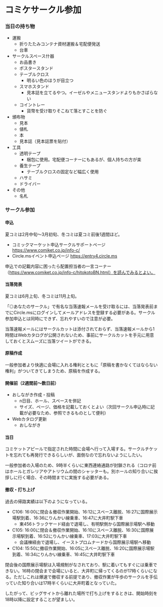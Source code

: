 # コミケサークル参加

<!--
<form name="appeal" onsubmit="appeal()">
	<input type="text" name="comiketnumber" value="C106" >
	<input type="button" name="appealbutton" value="検索" onclick="appeal()">
</form>
<script type="text/javascript">
function twittersearch() {
  var number = document.appeal.comiketnumber.value;
	var uri = `https://www.comiket.co.jp/info-c/${number}/${number}appeal.html`;
	window.open(uri, '_blank');
	return false;
};
</script>
-->

### 当日の持ち物

* 運搬
  * 折りたたみコンテナ資材運搬＆宅配便発送
  * 台車
* サークルスペース什器
  * お品書き
  * ポスタースタンド
  * テーブルクロス
    * 明るい色のほうが目立つ
  * スマホスタンド
    * 見本誌を立てるやつ。イーゼルやメニュースタンドよりもかさばらない
  * コイントレー
    * 貨幣を受け取りそこねて落とすことを防ぐ
* 頒布物
  * 見本
  * 値札
  * 本
  * 見本誌（見本誌票を貼付）
* 工具
  * 透明テープ
    * 梱包に使用。宅配便コーナーにもあるが、個人持ちの方が楽
  * 養生テープ
    * テーブルクロスの固定など幅広く使用
  * ハサミ
  * ドライバー
* その他
  * 名札


### サークル参加

#### 申込

夏コミは2月中旬～3月初旬、冬コミは夏コミ前後1週間ほど。

* コミックマーケット申込サークルサポートページ https://www.comiket.co.jp/info-c/
* Circle.msイベント申込ページ https://entry4.circle.ms

申込での記載内容に困ったら配置担当者の一言コーナー（https://www.comiket.co.jp/info-c/hitokotoBN.html）を読んでみるとよい。


#### 当落発表

夏コミは6月上旬、冬コミは11月上旬。

「◎あなたのサークル」で有名な当落速報メールを受け取るには、当落発表前までにCircle.msにログインしてメールアドレスを登録する必要がある。サークル参加申込とは同時にできず、忘れやすいので注意が必要。

当落速報メールにはサークルカットは添付されておらず、当落速報メールから1時間はWebカタログが公開されないため、事前にサークルカットを手元に用意しておくとスムーズに当落ツイートができる。


#### 原稿作成

一般参加者より快適に会場に入れる権利とともに「原稿を書かなくてはならない権利」がついてきてしまうため、原稿を作成する。


#### 開催前（2週間前～数日前）

* おしながき作成・投稿
  * n日目、ホール、スペースを併記
  * サイズ、ページ、価格を記載しておくとよい（次回サークル申込時に記載が必要なため、参照できるものとして便利）
* Webカタログ更新
  * おしながき


#### 当日

コミケットアピールで指定された時間に会場へ行って入場する。サークルチケットを忘れても再発行できるらしいが、面倒なので忘れないようにしたい。

一般参加者の入場のため、9時半くらいに東西連絡通路が封鎖される（コロナ前はホールとガレリアやアトリウムの間のシャッターも。別ホールの知り合いに挨拶しに行く場合、その時間までに実施する必要がある。


#### 撤収・打ち上げ

過去の帰路実績は以下のようになっている。

* C106: 16:00に閉会＆撤収作業開始、16:12にスペース離脱、16:27に国際展示場駅到着、16:36にりんかい線乗車、16:47に大井町駅下車
  * 東456トラックヤード経由で退場し、有明駅側から国際展示場駅へ移動
* C105: 16:00に閉会＆撤収作業開始、16:10にスペース離脱、16:30に国際展示場駅到着、16:52にりんかい線乗車、17:03に大井町駅下車
  * 会議棟経由で退場し、イーストプロムナードから国際展示場駅へ移動
* C104: 15:50に撤収作業開始、16:05にスペース離脱、16:20に国際展示場駅到着、16:34にりんかい線乗車、16:45に大井町駅下車

閉会後の国際展示場駅は入場規制がなされており、駅に着いてもすぐには乗車できない。16時の閉会まで会場にいると、大井町に帰ってくるのが17時くらいになる。ただしこれは爆速で撤収する前提であり、撤収作業が牛歩のサークルを手伝っていた知り合いは17時半くらいに大井町着となっていた。

したがって、ビッグサイトから離れた場所で打ち上げをするときは、開始時刻を18時以降に設定することが望ましい。
